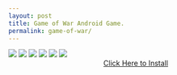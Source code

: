```yaml
---
layout: post
title: Game of War Android Game.
permalink: game-of-war/
---
```


<img class="img-responsive" src="https://lh4.ggpht.com/OCsic8vl7A9_pDZgwAk8_W3JJHUM7uruDbgDPekwJuFEj0O60R_317N9tISpSFYAwVU=h900-rw">
<img class="img-responsive" src="https://lh3.ggpht.com/ZlCs1iRLZ0EilVlVj3C1B8HADjfvIWhCFpygTEoBq4QTJnSW0dLDhAh1GnD3HQzGjjA=h900-rw">
<img class="img-responsive" src="https://lh5.ggpht.com/DGxyYgyEANNmIO8fihPVobfJyrSVnm27oACfEpqQAn3b7HnO2iNON7cX7ulM10eIDxpq=h900-rw">
<img class="img-responsive" src="https://lh4.ggpht.com/sTTe6_OyIZkJLeX5PadmRffCyNRaWGlWtAL_5KbYFvSn4dx6f-fwgy3-uh6XilZAAg=h900-rw">
<img class="img-responsive" src="https://lh6.ggpht.com/iZlgdeyvwoABNZ5FeqQev6FFgFYueadZU-9LNAQFbaq1BRKFQYJvfpEVNibmK__cEDo=h900-rw">
<img class="img-responsive" src="https://lh3.ggpht.com/KscdYthKAe7nVt9FNNOCR5U84ug9zEOMT8ZkkiDTiB98D9-R5cJKYZFZQHfiJ6WNorU=h900-rw">

<center><a class="btn btn-primary btn-lg" href="http://trkur2.com/204173/22140" role="button">Click Here to Install</a></center>
<br/><br/><br/><br/>
